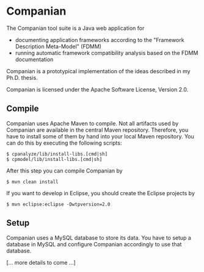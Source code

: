 <!--
  Licensed to the Apache Software Foundation (ASF) under one or more
  contributor license agreements.  See the NOTICE file distributed with
  this work for additional information regarding copyright ownership.
  The ASF licenses this file to You under the Apache License, Version 2.0
  (the "License"); you may not use this file except in compliance with
  the License.  You may obtain a copy of the License at

      http://www.apache.org/licenses/LICENSE-2.0

  Unless required by applicable law or agreed to in writing, software
  distributed under the License is distributed on an "AS IS" BASIS,
  WITHOUT WARRANTIES OR CONDITIONS OF ANY KIND, either express or implied.
  See the License for the specific language governing permissions and
  limitations under the License.
-->
Companian
=========

The Companian tool suite is a Java web application for

* documenting application frameworks according to the "Framework Description Meta-Model" (FDMM)
* running automatic framework compatibility analysis based on the FDMM documentation

Companian is a prototypical implementation of the ideas described in my Ph.D. thesis.

Companian is licensed under the Apache Software License, Version 2.0.

Compile
-------

Companian uses Apache Maven to compile. Not all artifacts used by Companian are available in the
central Maven repository. Therefore, you have to install some of them by hand into your local
Maven repository. You can do this by executing the following scripts:

    $ cpanalyze/lib/install-libs.[cmd|sh]
    $ cpmodel/lib/install-libs.[cmd|sh]

After this step you can compile Companian by

    $ mvn clean install

If you want to develop in Eclipse, you should create the Eclipse projects by

    $ mvn eclipse:eclipse -Dwtpversion=2.0

Setup
-----

Companian uses a MySQL database to store its data. You have to setup a database in MySQL and
configure Companian accordingly to use that database.

[... more details to come ...]